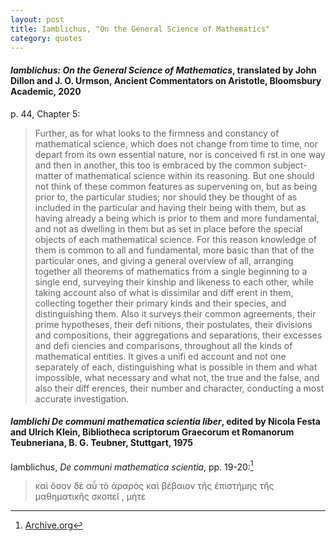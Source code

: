 ```yaml
---
layout: post
title: Iamblichus, "On the General Science of Mathematics"
category: quotes
---
```


#### *Iamblichus: On the General Science of Mathematics*, translated by John Dillon and J. O. Urmson,  Ancient Commentators on Aristotle, Bloomsbury Academic, 2020

p. 44, Chapter 5:

> Further, as for what looks to the firmness and constancy of mathematical science, which does not change from time to time, nor depart from its own essential nature, nor is conceived fi rst in one way and then in another, this too is embraced by the common subject- matter of mathematical science within its reasoning. But one should not think of these common features as supervening on, but as being prior to, the particular studies; nor should they be thought of as included in the particular and having their being with them, but as having already a being which is prior to them and more fundamental, and not as dwelling in them but as set in place before the special objects of each mathematical science. For this reason knowledge of them is common to all and fundamental, more basic than that of the particular ones, and giving a general overview of all, arranging together all theorems of mathematics from a single beginning to a single end, surveying their kinship and likeness to each other, while taking account also of what is dissimilar and diff erent in them, collecting together their primary kinds and their species, and distinguishing them. Also it surveys their common agreements, their prime hypotheses, their defi nitions, their postulates, their divisions and compositions, their aggregations and separations, their excesses and defi ciencies and comparisons, throughout all the kinds of mathematical entities. It gives a unifi ed account and not one separately of each, distinguishing what is possible in them and what impossible, what necessary and what not, the true and the false, and also their diff erences, their number and character, conducting a most accurate investigation.

#### *Iamblichi De communi mathematica scientia liber*, edited by Nicola Festa and Ulrich Klein, Bibliotheca scriptorum Graecorum et Romanorum Teubneriana, B. G. Teubner, Stuttgart, 1975

Iamblichus, *De communi mathematica scientia*, pp. 19-20:[^2]

> καὶ ὅσον δὲ αὖ τὸ ἀραρὸς καὶ βέβαιον τῆς ἐπιστήμης τῆς μαθηματικῆς σκοπεῖ , μήτε

[^2]: [Archive.org](https://archive.org/details/iamblichidecommu0000iamb/page/19/mode/1up)

[^3]: [Google Books](https://www.google.ca/books/edition/Iamblichi_De_communi_mathematica_scienti/2NkfAAAAMAAJ)
